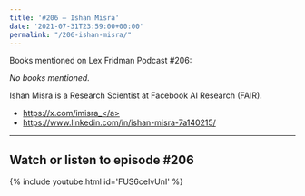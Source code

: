 ```yaml
---
title: '#206 – Ishan Misra'
date: '2021-07-31T23:59:00+00:00'
permalink: "/206-ishan-misra/"
---
```


Books mentioned on Lex Fridman Podcast #206:

*No books mentioned.*

Ishan Misra is a Research Scientist at Facebook AI Research (FAIR).

- <a href="https://x.com/imisra_" target="_blank">https://x.com/imisra_</a>
- <a href="https://www.linkedin.com/in/ishan-misra-7a140215/" target="_blank">https://www.linkedin.com/in/ishan-misra-7a140215/</a>

- - - - - -

## Watch or listen to episode #206

{% include youtube.html id='FUS6ceIvUnI' %}